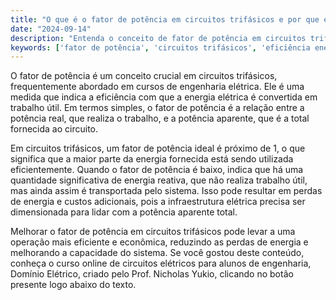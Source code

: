 ```yaml
---
title: "O que é o fator de potência em circuitos trifásicos e por que ele é importante?"
date: "2024-09-14"
description: "Entenda o conceito de fator de potência em circuitos trifásicos e sua importância na eficiência energética."
keywords: ['fator de potência', 'circuitos trifásicos', 'eficiência energética', 'potência', 'engenharia elétrica']
---
```


O fator de potência é um conceito crucial em circuitos trifásicos, frequentemente abordado em cursos de engenharia elétrica. Ele é uma medida que indica a eficiência com que a energia elétrica é convertida em trabalho útil. Em termos simples, o fator de potência é a relação entre a potência real, que realiza o trabalho, e a potência aparente, que é a total fornecida ao circuito.

Em circuitos trifásicos, um fator de potência ideal é próximo de 1, o que significa que a maior parte da energia fornecida está sendo utilizada eficientemente. Quando o fator de potência é baixo, indica que há uma quantidade significativa de energia reativa, que não realiza trabalho útil, mas ainda assim é transportada pelo sistema. Isso pode resultar em perdas de energia e custos adicionais, pois a infraestrutura elétrica precisa ser dimensionada para lidar com a potência aparente total.

Melhorar o fator de potência em circuitos trifásicos pode levar a uma operação mais eficiente e econômica, reduzindo as perdas de energia e melhorando a capacidade do sistema. Se você gostou deste conteúdo, conheça o curso online de circuitos elétricos para alunos de engenharia, Domínio Elétrico, criado pelo Prof. Nicholas Yukio, clicando no botão presente logo abaixo do texto.